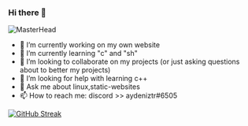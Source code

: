 ### Hi there 👋
![MasterHead](https://media.discordapp.net/attachments/728923218001264684/850319348320043068/image1.png)
- 🔭 I’m currently working on my own website
- 🌱 I’m currently learning "c" and "sh"
- 👯 I’m looking to collaborate on my projects (or just asking questions about to better my projects)
- 🤔 I’m looking for help with learning c++ 
- 💬 Ask me about linux,static-websites
- 📫 How to reach me: discord >> aydeniztr#6505

[![GitHub Streak](http://github-readme-streak-stats.herokuapp.com?user=Aydeniztr&theme=buefy-dark&hide_border=true&date_format=M%20j%5B%2C%20Y%5D)](https://git.io/streak-stats)
<!--

**Aydeniztr/Aydeniztr** is a ✨ _special_ ✨ repository because its `README.md` (this file) appears on your GitHub profile.

Here are some ideas to get you started:
 

-->

